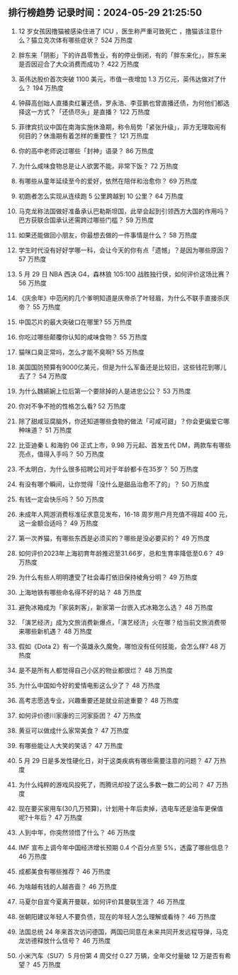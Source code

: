 
## 排行榜趋势 记录时间：2024-05-29 21:25:50
  
  1. 12 岁女孩因撸猫被感染住进了 ICU ，医生称严重可致死亡 ，撸猫该注意什么？猫立克次体有哪些症状？ 524 万热度
    
  2. 胖东来「阴影」下的许昌零售业，有的停业倒闭，有的「胖东来化」，胖东来是否因迎合了大众消费而成功？ 422 万热度
    
  3. 英伟达股价首次突破 1100 美元，市值一夜增加 1.3 万亿元，英伟达做对了什么？ 194 万热度
    
  4. 钟薛高创始人直播卖红薯还债，罗永浩、李亚鹏也曾直播还债，为何他们都选择这一方式？「还债尽头」是直播？ 122 万热度
    
  5. 菲律宾抗议中国在南海实施休渔期，称令局势「紧张升级」，菲方无理取闹有何目的？休渔期有着怎样的重要性？ 121 万热度
    
  6. 你的高中老师说过哪些「封神」语录？ 86 万热度
    
  7. 为什么咸味食物总是让人欲罢不能，非常下饭？ 72 万热度
    
  8. 有哪些从童年延续至今的爱好，依然在陪伴和治愈你？ 69 万热度
    
  9. 初跑者怎么实现从连续跑 5 公里跨越到 10 公里？ 64 万热度
    
  10. 马克龙称法国做好准备承认巴勒斯坦国，此举会起到引领西方大国的作用吗？巴方获联合国承认还需跨过哪些门槛？ 59 万热度
    
  11. 如果还能做回小朋友，你最想去做的一件事情是什么？ 58 万热度
    
  12. 学生时代没有好好学哪一科，会让今天的你有点「遗憾」？是因为哪些原因？ 57 万热度
    
  13. 5 月 29 日 NBA 西决 G4，森林狼 105:100 战胜独行侠，如何评价这场比赛？ 56 万热度
    
  14. 《庆余年》中范闲的几个爹明知道是庆帝杀了叶轻眉，为什么不联手直接杀庆帝？ 55 万热度
    
  15. 中国芯片的最大突破口在哪里? 55 万热度
    
  16. 你吃过哪些颠覆你认知的咸味食物？ 55 万热度
    
  17. 猫咪口臭正常吗，怎么才能不臭啊? 55 万热度
    
  18. 美国国防预算有9000亿美元，但是为什么军备还是比较旧，这些钱花到哪儿去了？ 54 万热度
    
  19. 为什么魏嬿婉上位后第一个要除掉的人是进忠公公？ 53 万热度
    
  20. 你对不争不抢的性格怎么看? 52 万热度
    
  21. 除了甜咸豆腐脑外，你还知道哪些食物的做法「可咸可甜」？你会更偏爱它哪种味道？ 51 万热度
    
  22. 比亚迪秦 L 和海豹 06 正式上市，9.98 万元起、首发五代 DM，两款车有哪些亮点，值得入手吗？ 50 万热度
    
  23. 不太明白，为什么很多招聘公司对于年龄都卡在35岁？ 50 万热度
    
  24. 有没有哪个瞬间，让你觉得「没什么是甜品治愈不了的」？ 50 万热度
    
  25. 有钱一定会快乐吗？ 50 万热度
    
  26. 未成年人网游消费标准征求意见发布，16-18 周岁用户月充值不得超 400 元，这一金额合适吗？ 49 万热度
    
  27. 第一次养猫，有哪些东西是必须买的？哪些是没必要买的？ 49 万热度
    
  28. 如何评价2023年上海初育年龄推迟至31.66岁，总和生育率降低至0.6？ 49 万热度
    
  29. 为什么有些人明明遭受了社会毒打依旧保持棱角分明？ 49 万热度
    
  30. 上海地铁有哪些命名得不好的站？ 48 万热度
    
  31. 避免冰箱成为「家装刺客」，新家第一台嵌入式冰箱怎么选？ 48 万热度
    
  32. 「演艺经济」成为文旅消费新爆点，「演艺经济」火在哪？给当前文旅消费带来哪些新机遇？ 48 万热度
    
  33. 假如《Dota 2》有一个英雄永久魔免，哪怕没有任何技能，会怎么样? 48 万热度
    
  34. 是不是所有人都觉得自己小区的物业都很烂？ 48 万热度
    
  35. 为什么中国如今好的爱情电影这么少了？ 48 万热度
    
  36. 高考志愿选专业，兴趣重要还是就业前途重要？ 48 万热度
    
  37. 如何评价德川家康的三河家臣团？ 47 万热度
    
  38. 黄豆可以做成什么家常美食？ 47 万热度
    
  39. 有哪些能让人大笑的笑话？ 47 万热度
    
  40. 5 月 29 日是多发性硬化日，对于这类疾病有哪些需要注意的问题？ 47 万热度
    
  41. 为什么纯粹的游戏风投死了，而腾讯却投了这么多数一数二的公司？ 47 万热度
    
  42. 现在要买家用车(30几万预算)，计划用十年后卖掉，选电车还是油车更保值呢?十年后？ 47 万热度
    
  43. 人到中年，你突然领悟了什么？ 46 万热度
    
  44. IMF 宣布上调今年中国经济增长预期 0.4 个百分点至 5%，透露了哪些信息？ 46 万热度
    
  45. 成都美食有哪些推荐？ 46 万热度
    
  46. 为啥越有钱的人越吝啬？ 46 万热度
    
  47. 马夏尔自宣今夏离开曼联，如何评价其曼联生涯？ 46 万热度
    
  48. 张朝阳建议年轻人不要负债，现在的年轻人怎么理解或看待？ 46 万热度
    
  49. 法国总统 24 年来首次访问德国，两国已同意在未来共同开发远程导弹，马克龙访德释放什么信号？ 46 万热度
    
  50. 小米汽车（SU7）5 月份第 4 周交付 0.27 万辆，全年交付量破 12 万是否有希望？ 45 万热度
    
